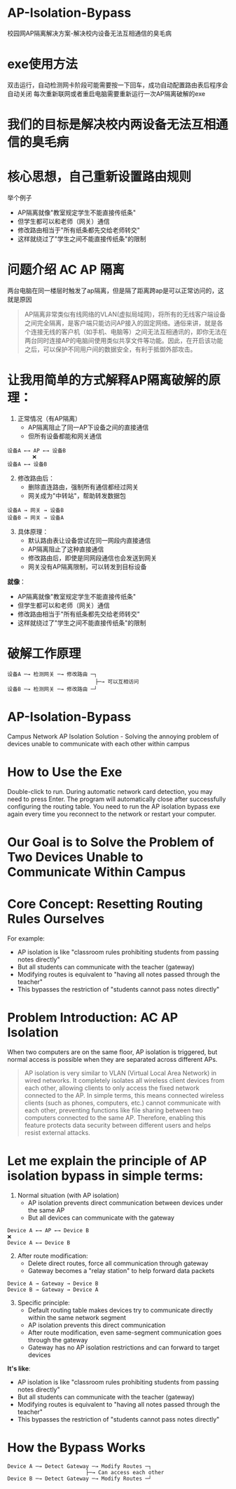 # AP-Isolation-Bypass
校园网AP隔离解决方案-解决校内设备无法互相通信的臭毛病

# exe使用方法
双击运行，自动检测网卡阶段可能需要按一下回车，成功自动配置路由表后程序会自动关闭
每次重新联网或者重启电脑需要重新运行一次AP隔离破解的exe

# 我们的目标是解决校内两设备无法互相通信的臭毛病
# 核心思想，自己重新设置路由规则
举个例子
- AP隔离就像"教室规定学生不能直接传纸条"
- 但学生都可以和老师（网关）通信
- 修改路由相当于"所有纸条都先交给老师转交"
- 这样就绕过了"学生之间不能直接传纸条"的限制

# 问题介绍 AC AP 隔离
两台电脑在同一楼层时触发了ap隔离，但是隔了距离跨ap是可以正常访问的，这就是原因

>AP隔离非常类似有线网络的VLAN(虚拟局域网)，将所有的无线客户端设备之间完全隔离，是客户端只能访问AP接入的固定网络。通俗来讲，就是各个连接无线的客户机（如手机、电脑等）之间无法互相通讯的，即你无法在两台同时连接AP的电脑间使用类似共享文件等功能。因此，在开启该功能之后，可以保护不同用户间的数据安全，有利于抵御外部攻击。

# 让我用简单的方式解释AP隔离破解的原理：

1. 正常情况（有AP隔离）
	- AP隔离阻止了同一AP下设备之间的直接通信
	- 但所有设备都能和网关通信
```
设备A ←→ AP ←→ 设备B
        ❌
设备A ←→ 设备B
```


2. 修改路由后：
	- 删除直连路由，强制所有通信都经过网关
	- 网关成为"中转站"，帮助转发数据包
```
设备A → 网关 → 设备B
设备B → 网关 → 设备A
```

3. 具体原理：
	- 默认路由表让设备尝试在同一网段内直接通信
	- AP隔离阻止了这种直接通信
	- 修改路由后，即使是同网段通信也会发送到网关
	- 网关没有AP隔离限制，可以转发到目标设备

**就像**：
- AP隔离就像"教室规定学生不能直接传纸条"
- 但学生都可以和老师（网关）通信
- 修改路由相当于"所有纸条都先交给老师转交"
- 这样就绕过了"学生之间不能直接传纸条"的限制

# 破解工作原理

```
设备A ─→ 检测网关 ─→ 修改路由 ─┐
	                        ├─→ 可以互相访问
设备B ─→ 检测网关 ─→ 修改路由 ─┘
```


# AP-Isolation-Bypass
Campus Network AP Isolation Solution - Solving the annoying problem of devices unable to communicate with each other within campus

# How to Use the Exe
Double-click to run. During automatic network card detection, you may need to press Enter. The program will automatically close after successfully configuring the routing table.
You need to run the AP isolation bypass exe again every time you reconnect to the network or restart your computer.

# Our Goal is to Solve the Problem of Two Devices Unable to Communicate Within Campus
# Core Concept: Resetting Routing Rules Ourselves
For example:
- AP isolation is like "classroom rules prohibiting students from passing notes directly"
- But all students can communicate with the teacher (gateway)
- Modifying routes is equivalent to "having all notes passed through the teacher"
- This bypasses the restriction of "students cannot pass notes directly"

# Problem Introduction: AC AP Isolation
When two computers are on the same floor, AP isolation is triggered, but normal access is possible when they are separated across different APs.

>AP isolation is very similar to VLAN (Virtual Local Area Network) in wired networks. It completely isolates all wireless client devices from each other, allowing clients to only access the fixed network connected to the AP. In simple terms, this means connected wireless clients (such as phones, computers, etc.) cannot communicate with each other, preventing functions like file sharing between two computers connected to the same AP. Therefore, enabling this feature protects data security between different users and helps resist external attacks.

# Let me explain the principle of AP isolation bypass in simple terms:

1. Normal situation (with AP isolation)
    - AP isolation prevents direct communication between devices under the same AP
    - But all devices can communicate with the gateway
  
```
Device A ←→ AP ←→ Device B
❌
Device A ←→ Device B
```

2. After route modification:
    - Delete direct routes, force all communication through gateway
    - Gateway becomes a "relay station" to help forward data packets
  

```
Device A → Gateway → Device B
Device B → Gateway → Device A
```


3. Specific principle:
    - Default routing table makes devices try to communicate directly within the same network segment
    - AP isolation prevents this direct communication
    - After route modification, even same-segment communication goes through the gateway
    - Gateway has no AP isolation restrictions and can forward to target devices

**It's like**:
- AP isolation is like "classroom rules prohibiting students from passing notes directly"
- But all students can communicate with the teacher (gateway)
- Modifying routes is equivalent to "having all notes passed through the teacher"
- This bypasses the restriction of "students cannot pass notes directly"

# How the Bypass Works


```
Device A ─→ Detect Gateway ─→ Modify Routes ─┐
					     ├─→ Can access each other
Device B ─→ Detect Gateway ─→ Modify Routes ─┘
```
